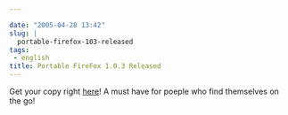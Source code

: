 ```yaml
---

date: "2005-04-28 13:42"
slug: |
  portable-firefox-103-released
tags:
 - english
title: Portable FireFox 1.0.3 Released
---
```


Get your copy right
[here](http://johnhaller.com/jh/mozilla/portable_firefox/)! A must have
for poeple who find themselves on the go!

